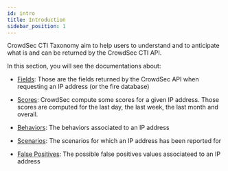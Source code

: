 ```yaml
---
id: intro
title: Introduction
sidebar_position: 1
---
```



CrowdSec CTI Taxonomy aim to help users to understand and to anticipate what is and can be returned by the CrowdSec CTI API.

In this section, you will see the documentations about:

 - [Fields](/cti_api/taxonomy/cti_fields.md): Those are the fields returned by the CrowdSec API when requesting an IP address (or the fire database)

 - [Scores](/cti_api/taxonomy/scores.md): CrowdSec compute some scores for a given IP address. Those scores are computed for the last day, the last week, the last month and overall.

 - [Behaviors](/cti_api/taxonomy/behaviours.mdx): The behaviors associated to an IP address

 - [Scenarios](/cti_api/taxonomy/scenarios.mdx): The scenarios for which an IP address has been reported for

 - [False Positives](/cti_api/taxonomy/false_positives.mdx): The possible false positives values associateed to an IP address

